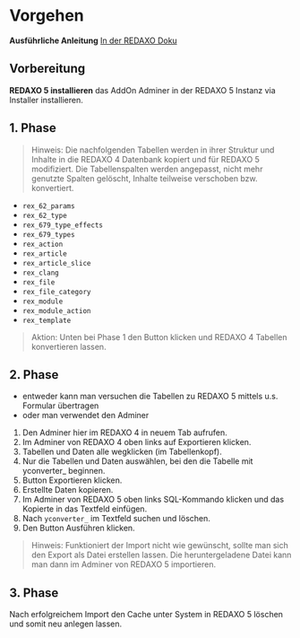# Vorgehen

**Ausführliche Anleitung** 
[In der REDAXO Doku](https://redaxo.org/doku/master/upgrade-v4-v5)

## Vorbereitung

**REDAXO 5 installieren**
das AddOn Adminer in der REDAXO 5 Instanz via Installer installieren.

## 1. Phase

> Hinweis: Die nachfolgenden Tabellen werden in ihrer Struktur und Inhalte in die REDAXO 4 Datenbank kopiert und für REDAXO 5 modifiziert. Die Tabellenspalten werden angepasst, nicht mehr genutzte Spalten gelöscht, Inhalte teilweise verschoben bzw. konvertiert.

* `rex_62_params`
* `rex_62_type`
* `rex_679_type_effects`
* `rex_679_types`
* `rex_action`
* `rex_article`
* `rex_article_slice`
* `rex_clang`
* `rex_file`
* `rex_file_category`
* `rex_module`
* `rex_module_action`
* `rex_template`

> Aktion: Unten bei Phase 1 den Button klicken und REDAXO 4 Tabellen konvertieren lassen.

## 2. Phase

* entweder kann man versuchen die Tabellen zu REDAXO 5 mittels u.s. Formular übertragen
* oder man verwendet den Adminer

1. Den Adminer hier im REDAXO 4 in neuem Tab aufrufen.
2. Im Adminer von REDAXO 4 oben links auf Exportieren klicken.
3. Tabellen und Daten alle wegklicken (im Tabellenkopf).
4. Nur die Tabellen und Daten auswählen, bei den die Tabelle mit yconverter_ beginnen.
5. Button Exportieren klicken.
6. Erstellte Daten kopieren.
7. Im Adminer von REDAXO 5 oben links SQL-Kommando klicken und das Kopierte in das Textfeld einfügen.
8. Nach `yconverter_` im Textfeld suchen und löschen.
9. Den Button Ausführen klicken.

> Hinweis: Funktioniert der Import nicht wie gewünscht, sollte man sich den Export als Datei erstellen lassen. Die heruntergeladene Datei kann man dann im Adminer von REDAXO 5 importieren.

## 3. Phase
Nach erfolgreichem Import den Cache unter System in REDAXO 5 löschen und somit neu anlegen lassen. 
